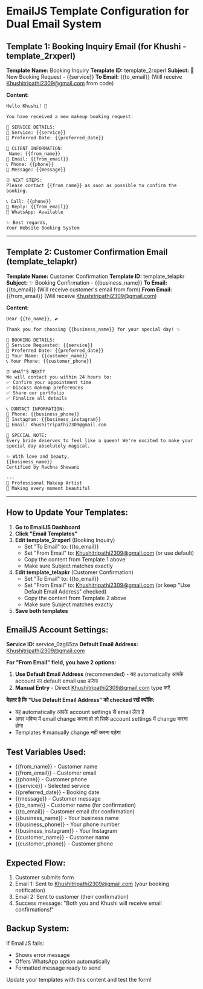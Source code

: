 # EmailJS Template Configuration for Dual Email System

## Template 1: Booking Inquiry Email (for Khushi - template_2rxperl)

**Template Name:** Booking Inquiry
**Template ID:** template_2rxperl
**Subject:** 💄 New Booking Request - {{service}}
**To Email:** {{to_email}} (Will receive Khushitripathi2309@gmail.com from code)

**Content:**
```
Hello Khushi! 👋

You have received a new makeup booking request:

🎯 SERVICE DETAILS:
💄 Service: {{service}}
📅 Preferred Date: {{preferred_date}}

👤 CLIENT INFORMATION:
 Name: {{from_name}}
📧 Email: {{from_email}}
📞 Phone: {{phone}}
💬 Message: {{message}}

⏰ NEXT STEPS:
Please contact {{from_name}} as soon as possible to confirm the booking.

📞 Call: {{phone}}
📧 Reply: {{from_email}}
📱 WhatsApp: Available

✨ Best regards,
Your Website Booking System
```

---

## Template 2: Customer Confirmation Email (template_telapkr)

**Template Name:** Customer Confirmation
**Template ID:** template_telapkr
**Subject:** ✨ Booking Confirmation - {{business_name}}
**To Email:** {{to_email}} (Will receive customer's email from form)
**From Email:** {{from_email}} (Will receive Khushitripathi2309@gmail.com)

**Content:**
```
Dear {{to_name}}, 💕

Thank you for choosing {{business_name}} for your special day! ✨

🎉 BOOKING DETAILS:
💄 Service Requested: {{service}}
📅 Preferred Date: {{preferred_date}}
👤 Your Name: {{customer_name}}
📞 Your Phone: {{customer_phone}}

⏰ WHAT'S NEXT?
We will contact you within 24 hours to:
✅ Confirm your appointment time
✅ Discuss makeup preferences
✅ Share our portfolio
✅ Finalize all details

📞 CONTACT INFORMATION:
📱 Phone: {{business_phone}}
📸 Instagram: {{business_instagram}}
📧 Email: Khushitripathi2309@gmail.com

💝 SPECIAL NOTE:
Every bride deserves to feel like a queen! We're excited to make your special day absolutely magical.

✨ With love and beauty,
{{business_name}}
Certified by Rachna Shewani

---
💄 Professional Makeup Artist
🌟 Making every moment beautiful
```

---

## How to Update Your Templates:

1. **Go to EmailJS Dashboard**
2. **Click "Email Templates"**
3. **Edit template_2rxperl** (Booking Inquiry)
   - Set "To Email" to: {{to_email}}
   - Set "From Email" to: Khushitripathi2309@gmail.com (or use default)
   - Copy the content from Template 1 above
   - Make sure Subject matches exactly
4. **Edit template_telapkr** (Customer Confirmation)
   - Set "To Email" to: {{to_email}}
   - Set "From Email" to: Khushitripathi2309@gmail.com (or keep "Use Default Email Address" checked)
   - Copy the content from Template 2 above
   - Make sure Subject matches exactly
5. **Save both templates**

## EmailJS Account Settings:
**Service ID:** service_0zg85za
**Default Email Address:** Khushitripathi2309@gmail.com

**For "From Email" field, you have 2 options:**
1. **Use Default Email Address** (recommended) - यह automatically आपके account का default email use करेगा
2. **Manual Entry** - Direct Khushitripathi2309@gmail.com type करें

**बेहतर है कि "Use Default Email Address" को checked रखें क्योंकि:**
- यह automatically आपके account settings से email लेता है
- अगर भविष्य में email change करना हो तो सिर्फ account settings में change करना होगा
- Templates में manually change नहीं करना पड़ेगा

## Test Variables Used:
- {{from_name}} - Customer name
- {{from_email}} - Customer email
- {{phone}} - Customer phone
- {{service}} - Selected service
- {{preferred_date}} - Booking date
- {{message}} - Customer message
- {{to_name}} - Customer name (for confirmation)
- {{to_email}} - Customer email (for confirmation)
- {{business_name}} - Your business name
- {{business_phone}} - Your phone number
- {{business_instagram}} - Your Instagram
- {{customer_name}} - Customer name
- {{customer_phone}} - Customer phone

## Expected Flow:
1. Customer submits form
2. Email 1: Sent to Khushitripathi2309@gmail.com (your booking notification)
3. Email 2: Sent to customer (their confirmation)
4. Success message: "Both you and Khushi will receive email confirmations!"

## Backup System:
If EmailJS fails:
- Shows error message
- Offers WhatsApp option automatically
- Formatted message ready to send

Update your templates with this content and test the form!
